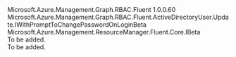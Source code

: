 <Type Name="IWithPromptToChangePasswordOnLogin" FullName="Microsoft.Azure.Management.Graph.RBAC.Fluent.ActiveDirectoryUser.Update.IWithPromptToChangePasswordOnLogin">
  <TypeSignature Language="C#" Value="public interface IWithPromptToChangePasswordOnLogin : Microsoft.Azure.Management.Graph.RBAC.Fluent.ActiveDirectoryUser.Update.IWithPromptToChangePasswordOnLoginBeta, Microsoft.Azure.Management.ResourceManager.Fluent.Core.IBeta" />
  <TypeSignature Language="ILAsm" Value=".class public interface auto ansi abstract IWithPromptToChangePasswordOnLogin implements class Microsoft.Azure.Management.Graph.RBAC.Fluent.ActiveDirectoryUser.Update.IWithPromptToChangePasswordOnLoginBeta, class Microsoft.Azure.Management.ResourceManager.Fluent.Core.IBeta" />
  <TypeSignature Language="DocId" Value="T:Microsoft.Azure.Management.Graph.RBAC.Fluent.ActiveDirectoryUser.Update.IWithPromptToChangePasswordOnLogin" />
  <TypeSignature Language="VB.NET" Value="Public Interface IWithPromptToChangePasswordOnLogin&#xA;Implements IBeta, IWithPromptToChangePasswordOnLoginBeta" />
  <TypeSignature Language="F#" Value="type IWithPromptToChangePasswordOnLogin = interface&#xA;    interface IWithPromptToChangePasswordOnLoginBeta&#xA;    interface IBeta" />
  <AssemblyInfo>
    <AssemblyName>Microsoft.Azure.Management.Graph.RBAC.Fluent</AssemblyName>
    <AssemblyVersion>1.0.0.60</AssemblyVersion>
  </AssemblyInfo>
  <Interfaces>
    <Interface>
      <InterfaceName>Microsoft.Azure.Management.Graph.RBAC.Fluent.ActiveDirectoryUser.Update.IWithPromptToChangePasswordOnLoginBeta</InterfaceName>
    </Interface>
    <Interface>
      <InterfaceName>Microsoft.Azure.Management.ResourceManager.Fluent.Core.IBeta</InterfaceName>
    </Interface>
  </Interfaces>
  <Docs>
    <summary>To be added.</summary>
    <remarks>To be added.</remarks>
  </Docs>
  <Members />
</Type>